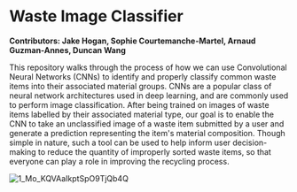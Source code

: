 # Waste Image Classifier

**Contributors: Jake Hogan, Sophie Courtemanche-Martel, Arnaud Guzman-Annes, Duncan Wang**

This repository walks through the process of how we can use Convolutional Neural Networks (CNNs) to identify and properly classify common waste items into their associated material groups. CNNs are a popular class of neural network architectures used in deep learning, and are commonly used to perform image classification. After being trained on images of waste items labelled by their associated material type, our goal is to enable the CNN to take an unclassified image of a waste item submitted by a user and generate a prediction representing the item's material composition. Though simple in nature, such a tool can be used to help inform user decision-making to reduce the quantity of improperly sorted waste items, so that everyone can play a role in improving the recycling process.

![1_Mo_KQVAaIkptSpO9TjQb4Q](https://user-images.githubusercontent.com/75393332/121186142-c55d1b00-c834-11eb-89c5-26ea613e4d73.png)
